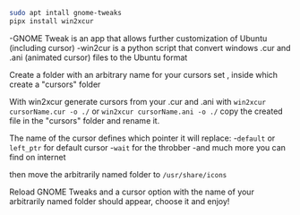 ```bash
sudo apt intall gnome-tweaks
pipx install win2xcur
```

-GNOME Tweak is an app that allows further customization of Ubuntu (including cursor)
-win2cur is a python script that convert windows .cur and .ani (animated cursor) files to the Ubuntu format

Create a folder with an arbitrary name for your cursors set , inside which create a "cursors" folder

With win2xcur generate cursors from your .cur and .ani with
`win2xcur cursorName.cur -o ./` or `win2xcur cursorName.ani -o ./` 
copy the created file in the "cursors" folder and rename it.

The name of the cursor defines which pointer it will replace:
	-`default` or `left_ptr` for default cursor
	-`wait` for the throbber
	-and much more you can find on internet

then move the arbitrarily named folder to  `/usr/share/icons`

Reload GNOME Tweaks and a cursor option with the name of your arbitrarily named folder should appear, choose it and enjoy!
